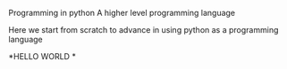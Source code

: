 Programming in python
A higher level programming language

Here we start from scratch to advance in using python as a programming language


*HELLO WORLD *
